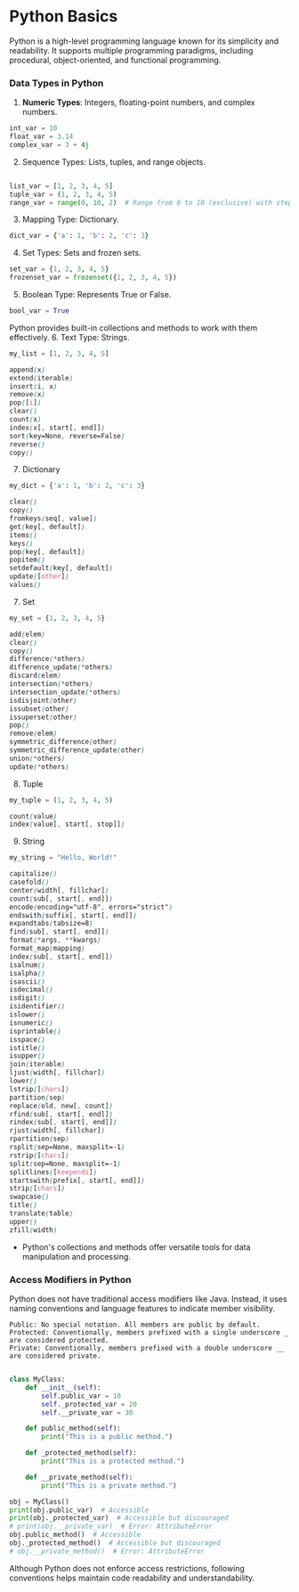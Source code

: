 # Python Basics
Python is a high-level programming language known for its simplicity and readability. It supports multiple programming paradigms, including procedural, object-oriented, and functional programming.

### Data Types in Python
1. **Numeric Types**: Integers, floating-point numbers, and complex numbers.
```python
int_var = 10
float_var = 3.14
complex_var = 3 + 4j
```
2. Sequence Types: Lists, tuples, and range objects.

```python

list_var = [1, 2, 3, 4, 5]
tuple_var = (1, 2, 3, 4, 5)
range_var = range(0, 10, 2)  # Range from 0 to 10 (exclusive) with step 2
```
3. Mapping Type: Dictionary.

```python
dict_var = {'a': 1, 'b': 2, 'c': 3}
```
4. Set Types: Sets and frozen sets.
```python
set_var = {1, 2, 3, 4, 5}
frozenset_var = frozenset({1, 2, 3, 4, 5})

```
5. Boolean Type: Represents True or False.
```python
bool_var = True
```
Python provides built-in collections and methods to work with them effectively.
6. Text Type: Strings.

```python
my_list = [1, 2, 3, 4, 5]
```
```scss
append(x)
extend(iterable)
insert(i, x)
remove(x)
pop([i])
clear()
count(x)
index(x[, start[, end]])
sort(key=None, reverse=False)
reverse()
copy()
```
7. Dictionary

```python
my_dict = {'a': 1, 'b': 2, 'c': 3}
```
```scss
clear()
copy()
fromkeys(seq[, value])
get(key[, default])
items()
keys()
pop(key[, default])
popitem()
setdefault(key[, default])
update([other])
values()
```

7. Set

```python
my_set = {1, 2, 3, 4, 5}
```
```scss
add(elem)
clear()
copy()
difference(*others)
difference_update(*others)
discard(elem)
intersection(*others)
intersection_update(*others)
isdisjoint(other)
issubset(other)
issuperset(other)
pop()
remove(elem)
symmetric_difference(other)
symmetric_difference_update(other)
union(*others)
update(*others)
```
8. Tuple

```python
my_tuple = (1, 2, 3, 4, 5)
```
```scss
count(value)
index(value[, start[, stop]])
```

9. String

```python
my_string = "Hello, World!"
```
```scss
capitalize()
casefold()
center(width[, fillchar])
count(sub[, start[, end]])
encode(encoding="utf-8", errors="strict")
endswith(suffix[, start[, end]])
expandtabs(tabsize=8)
find(sub[, start[, end]])
format(*args, **kwargs)
format_map(mapping)
index(sub[, start[, end]])
isalnum()
isalpha()
isascii()
isdecimal()
isdigit()
isidentifier()
islower()
isnumeric()
isprintable()
isspace()
istitle()
isupper()
join(iterable)
ljust(width[, fillchar])
lower()
lstrip([chars])
partition(sep)
replace(old, new[, count])
rfind(sub[, start[, end]])
rindex(sub[, start[, end]])
rjust(width[, fillchar])
rpartition(sep)
rsplit(sep=None, maxsplit=-1)
rstrip([chars])
split(sep=None, maxsplit=-1)
splitlines([keepends])
startswith(prefix[, start[, end]])
strip([chars])
swapcase()
title()
translate(table)
upper()
zfill(width)
```

- Python's collections and methods offer versatile tools for data manipulation and processing.

### Access Modifiers in Python

Python does not have traditional access modifiers like Java. Instead, it uses naming conventions and language features to indicate member visibility.

    Public: No special notation. All members are public by default.
    Protected: Conventionally, members prefixed with a single underscore _ are considered protected.
    Private: Conventionally, members prefixed with a double underscore __ are considered private.

```python

class MyClass:
    def __init__(self):
        self.public_var = 10
        self._protected_var = 20
        self.__private_var = 30

    def public_method(self):
        print("This is a public method.")

    def _protected_method(self):
        print("This is a protected method.")

    def __private_method(self):
        print("This is a private method.")

obj = MyClass()
print(obj.public_var)  # Accessible
print(obj._protected_var)  # Accessible but discouraged
# print(obj.__private_var)  # Error: AttributeError
obj.public_method()  # Accessible
obj._protected_method()  # Accessible but discouraged
# obj.__private_method()  # Error: AttributeError
```

Although Python does not enforce access restrictions, following conventions helps maintain code readability and understandability.

